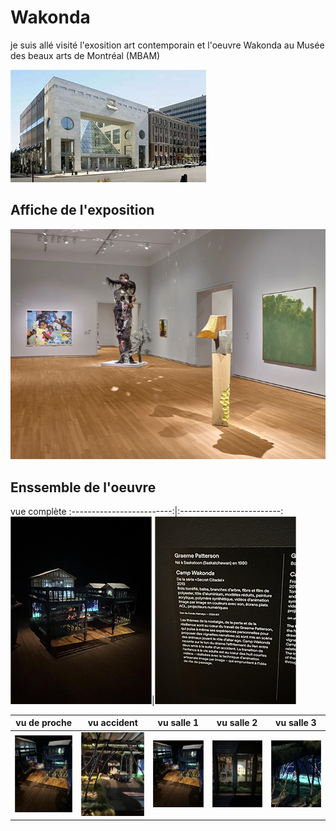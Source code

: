 # Wakonda

je suis allé visité l'exosition art contemporain et l'oeuvre Wakonda au Musée des beaux arts de Montréal (MBAM) 

![photo](medias/musee_des_beau_art_MBAM.jfif)

## Affiche de l'exposition 

![photo](medias/art_comtemporain_MBAM.png)


## Enssemble de l'oeuvre

vue complète
:-------------------------:|:-------------------------:
![photo](medias/wakonda_enssemble_03.png)|![photo](medias/wakonda_cartel_01.png)

vu de proche |  vu accident |  vu salle 1 |  vu salle 2 |  vu salle 3
:-------------------------:|:-------------------------:|:-------------------------:|:-------------------------:|:-------------------------:
![photo](medias/wakonda_enssemble_proche.png)|![photo](medias/wakonda_accident_01.png)|![photo](medias/wakonda_enssemble_proche.png)|![photo](medias/wakonda_salle_01.png)|![photo](medias/wakonda_salle_02_02.png)||![photo](medias/wakonda_salle_01.png)|![photo](medias/wakonda_salle_03_01.png)
